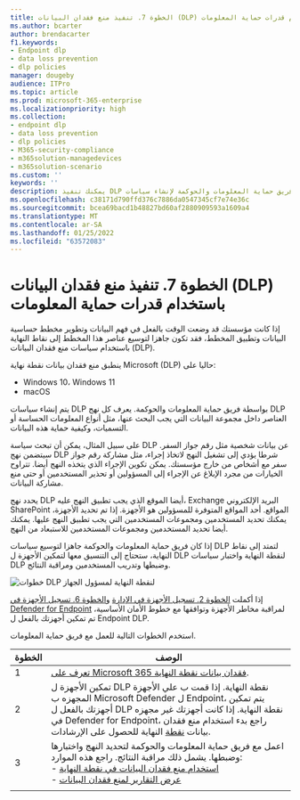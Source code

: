```yaml
---
title: الخطوة 7. تنفيذ منع فقدان البيانات (DLP) باستخدام قدرات حماية المعلومات
ms.author: bcarter
author: brendacarter
f1.keywords:
- Endpoint dlp
- data loss prevention
- dlp policies
manager: dougeby
audience: ITPro
ms.topic: article
ms.prod: microsoft-365-enterprise
ms.localizationpriority: high
ms.collection:
- endpoint dlp
- data loss prevention
- dlp policies
- M365-security-compliance
- m365solution-managedevices
- m365solution-scenario
ms.custom: ''
keywords: ''
description: يمكنك تنفيذ DLP لنقطة النهاية من خلال العمل مع فريق حماية المعلومات والحوكمة لإنشاء سياسات DLP لمنظمتك.
ms.openlocfilehash: c38171d790ffd376c7886da0547345cf7e74e36c
ms.sourcegitcommit: bcea69bacd1b48827bd60af2880909593a1609a4
ms.translationtype: MT
ms.contentlocale: ar-SA
ms.lasthandoff: 01/25/2022
ms.locfileid: "63572083"
---
```

# <a name="step-7-implement-data-loss-prevention-dlp-with-information-protection-capabilities"></a>الخطوة 7. تنفيذ منع فقدان البيانات (DLP) باستخدام قدرات حماية المعلومات


إذا كانت مؤسستك قد وضعت الوقت بالفعل في فهم البيانات وتطوير مخطط حساسية البيانات وتطبيق المخطط، فقد تكون جاهزا لتوسيع عناصر هذا المخطط إلى نقاط النهاية باستخدام سياسات منع فقدان البيانات (DLP). 

ينطبق منع فقدان بيانات نقطة نهاية Microsoft (DLP) حاليا على:
- Windows 10، Windows 11
- macOS

يتم إنشاء سياسات DLP بواسطة فريق حماية المعلومات والحوكمة. يعرف كل نهج DLP العناصر داخل مجموعة البيانات التي يجب البحث عنها، مثل أنواع المعلومات الحساسة أو التسميات، وكيفية حماية هذه البيانات. 

على سبيل المثال، يمكن أن تبحث سياسة DLP عن بيانات شخصية مثل رقم جواز السفر. سيتضمن نهج DLP شرطا يؤدي إلى تشغيل النهج لاتخاذ إجراء، مثل مشاركة رقم جواز سفر مع أشخاص من خارج مؤسستك. يمكن تكوين الإجراء الذي يتخذه النهج أيضا. تتراوح الخيارات من مجرد الإبلاغ عن الإجراء إلى المسؤولين أو تحذير المستخدمين أو حتى منع مشاركة البيانات.

يحدد نهج DLP أيضا الموقع الذي يجب تطبيق النهج عليه، Exchange البريد الإلكتروني SharePoint المواقع. أحد المواقع المتوفرة للمسؤولين هو الأجهزة. إذا تم تحديد الأجهزة، يمكنك تحديد المستخدمين ومجموعات المستخدمين التي يجب تطبيق النهج عليها. يمكنك أيضا تحديد المستخدمين ومجموعات المستخدمين للاستبعاد من النهج.

إذا كان فريق حماية المعلومات والحوكمة جاهزا لتوسيع سياسات DLP لتمتد إلى نقاط النهاية، ستحتاج إلى التنسيق معها لتمكين الأجهزة ل DLP لنقطة النهاية واختبار سياسات DLP وضبطها وتدريب المستخدمين ومراقبة النتائج. 

![خطوات DLP لنقطة النهاية لمسؤول الجهاز](../media/devices/endpoint-dlp-steps.png#lightbox)

إذا أكملت [الخطوة 2. تسجيل الأجهزة في الإدارة](manage-devices-with-intune-enroll.md) [والخطوة 6. تسجيل الأجهزة في Defender for Endpoint](manage-devices-with-intune-monitor-risk.md) لمراقبة مخاطر الأجهزة وتوافقها مع خطوط الأمان الأساسية، تم تمكين أجهزتك بالفعل ل Endpoint DLP. 


استخدم الخطوات التالية للعمل مع فريق حماية المعلومات.


|الخطوة  |الوصف  |
|---------|---------|
|1     |  [تعرف على Microsoft 365 فقدان بيانات نقطة النهاية](../compliance/endpoint-dlp-learn-about.md).        |
|2     | تمكين الأجهزة ل DLP نقطة النهاية. إذا قمت ب علي الأجهزة المجهزه ب Microsoft Defender ل Endpoint، يتم تمكين أجهزتك بالفعل ل DLP نقطة النهاية. إذا كانت أجهزتك غير مجهزه في Defender for Endpoint، راجع بدء استخدام منع فقدان بيانات [نقطة](../compliance/endpoint-dlp-getting-started.md) النهاية للحصول على الإرشادات.|
|3     |   اعمل مع فريق حماية المعلومات والحوكمة لتحديد النهج واختبارها وضبطها. يشمل ذلك مراقبة النتائج. راجع هذه الموارد:<br>- [استخدام منع فقدان البيانات في نقطة النهاية](../compliance/endpoint-dlp-using.md)<br>- [عرض التقارير لمنع فقدان البيانات](../compliance/view-the-dlp-reports.md)      |
|     |         |